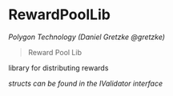 # RewardPoolLib

*Polygon Technology (Daniel Gretzke @gretzke)*

> Reward Pool Lib

library for distributing rewards

*structs can be found in the IValidator interface*



